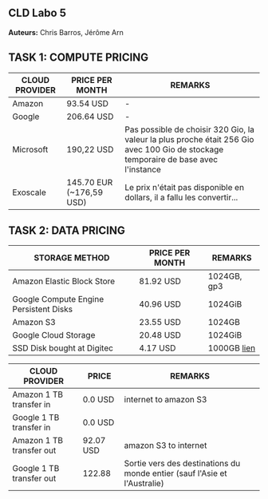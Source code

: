## CLD Labo 5 

**Auteurs:** Chris Barros, Jérôme Arn



## TASK 1: COMPUTE PRICING

| CLOUD PROVIDER | PRICE PER MONTH          | REMARKS                                                      |
| -------------- | ------------------------ | ------------------------------------------------------------ |
| Amazon         | 93.54 USD                | -                                                            |
| Google         | 206.64 USD               | -                                                            |
| Microsoft      | 190,22 USD               | Pas possible de choisir 320 Gio, la valeur la plus proche était 256 Gio avec 100 Gio de stockage temporaire de base avec l'instance |
| Exoscale       | 145.70 EUR (~176,59 USD) | Le prix n'était pas disponible en dollars, il a fallu les convertir... |



## TASK 2: DATA PRICING

| STORAGE METHOD                         | PRICE PER MONTH | REMARKS                                                      |
| -------------------------------------- | --------------- | ------------------------------------------------------------ |
| Amazon Elastic Block Store             | 81.92 USD       | 1024GB, gp3                                                  |
| Google Compute Engine Persistent Disks | 40.96 USD       | 1024GiB                                                      |
| Amazon S3                              | 23.55 USD       | 1024GB                                                       |
| Google Cloud Storage                   | 20.48 USD       | 1024GiB                                                      |
| SSD Disk bought at Digitec             | 4.17 USD        | 1000GB [lien](https://www.digitec.ch/de/s1/product/samsung-ssd-980-1000gb-m2-2280-ssd-14962232) |

| CLOUD PROVIDER           | PRICE     | REMARKS                                                      |
| ------------------------ | --------- | ------------------------------------------------------------ |
| Amazon 1 TB transfer in  | 0.0 USD   | internet to amazon S3                                        |
| Google 1 TB transfer in  | 0.0 USD   |                                                              |
| Amazon 1 TB transfer out | 92.07 USD | amazon S3 to internet                                        |
| Google 1 TB transfer out | 122.88    | Sortie vers des destinations du monde entier (sauf l'Asie et l'Australie) |


